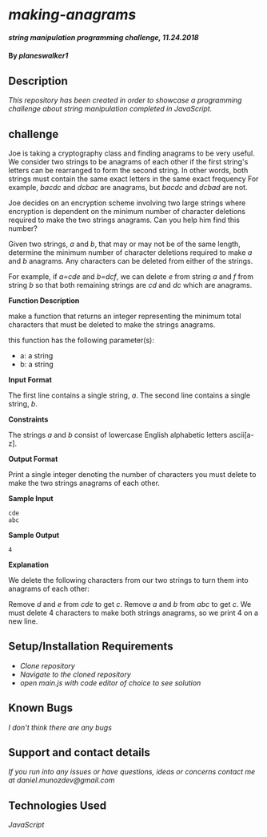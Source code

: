 # _making-anagrams_

#### _string manipulation programming challenge, 11.24.2018_

#### By _**planeswalker1**_

## Description

_This repository has been created in order to showcase a programming challenge about string manipulation completed in JavaScript._

## challenge

Joe is taking a cryptography class and finding anagrams to be very useful. We consider two strings to be anagrams of each other if the first string's letters can be rearranged to form the second string. In other words, both strings must contain the same exact letters in the same exact frequency For example, <em>bacdc</em> and <em>dcbac</em> are anagrams, but <em>bacdc</em> and <em>dcbad</em> are not.

Joe decides on an encryption scheme involving two large strings where encryption is dependent on the minimum number of character deletions required to make the two strings anagrams. Can you help him find this number?

Given two strings, <em>a</em> and <em>b</em>, that may or may not be of the same length, determine the minimum number of character deletions required to make <em>a</em> and <em>b</em> anagrams. Any characters can be deleted from either of the strings.

For example, if <em>a=cde</em> and <em>b=dcf</em>, we can delete <em>e</em> from string <em>a</em> and <em>f</em> from string <em>b</em> so that both remaining strings are <em>cd</em> and <em>dc</em> which are anagrams.

<strong>Function Description</strong>

make a function that returns an integer representing the minimum total characters that must be deleted to make the strings anagrams.

this function has the following parameter(s):

* a: a string
* b: a string

<strong>Input Format</strong>

The first line contains a single string, <em>a</em>.
The second line contains a single string, <em>b</em>.

<strong>Constraints</strong>

The strings <em>a</em> and <em>b</em> consist of lowercase English alphabetic letters ascii[a-z].

<strong>Output Format</strong>

Print a single integer denoting the number of characters you must delete to make the two strings anagrams of each other.

<strong>Sample Input</strong>

```
cde
abc
```

<strong>Sample Output</strong>

```
4
```

<strong>Explanation</strong>

We delete the following characters from our two strings to turn them into anagrams of each other:

Remove <em>d</em> and <em>e</em> from <em>cde</em> to get <em>c</em>.
Remove <em>a</em> and <em>b</em> from <em>abc</em> to get <em>c</em>.
We must delete 4 characters to make both strings anagrams, so we print 4 on a new line.

## Setup/Installation Requirements

* _Clone repository_
* _Navigate to the cloned repository_
* _open main.js with code editor of choice to see solution_


## Known Bugs

_I don't think there are any bugs_

## Support and contact details

_If you run into any issues or have questions, ideas or concerns contact me at daniel.munozdev@gmail.com_

## Technologies Used

_JavaScript_